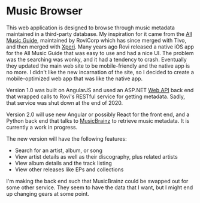 Music Browser
============
This web application is designed to browse through music metadata maintained in a third-party database. My inspiration for it came from the [All Music Guide](http://www.allmusic.com), maintained by RoviCorp which has since merged with Tivo, and then merged with [Xperi](https://xperi.com/). Many years ago Rovi released a native iOS app for the All Music Guide that was easy to use and had a nice UI. The problem was the searching was wonky, and it had a tendency to crash. Eventually they updated the main web site to be mobile-friendly and the native app is no more. I didn't like the new incarnation of the site, so I decided to create a mobile-optimized web app that was like the native app. 

Version 1.0 was built on AngularJS and used an ASP.NET [Web API](https://dotnet.microsoft.com/apps/aspnet/apis) back end that wrapped calls to Rovi's RESTful service for getting metadata. Sadly, that service was shut down at the end of 2020.

Version 2.0 will use new Angular or possibly React for the front end, and a Python back end that talks to [MusicBrainz](https:///musicbrainz.org) to retrieve music 
metadata. It is currently a work in progress.

The new version will have the following features:

* Search for an artist, album, or song
* View artist details as well as their discography, plus related artists
* View album details and the track listing
* View other releases like EPs and collections

I'm making the back end such that MusicBrainz could be swapped out for some other service. They seem to have the data that I want, but I might end up changing gears at some point.
